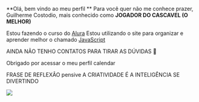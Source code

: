 **Olá, bem vindo ao meu perfil **
Para você quer não me conhece prazer, Guilherme Costodio, mais conhecido como **JOGADOR DO CASCAVEL (O MELHOR)**

Estou fazendo o curso do [Alura](https://www.alura.com.br)
Estou utilizando o site para organizar e aprender melhor o chamado [JavaScript](https://pt.wikipedia.org/wiki/JavaScript)

AINDA NÃO TENHO CONTATOS PARA TIRAR AS DÚVIDAS 💎

Obrigado por acessar o meu perfil calendar

FRASE DE REFLEXÂO pensive A CRIATIVIDADE É A INTELIGÊNCIA SE DIVERTINDO 



![](https://tenor.com/pt-BR/view/neyney-neymar-neymar-jr-neymar-da-silva-santos-j%C3%BAnior-footballer-gif-17799595)
